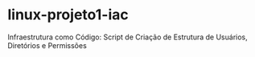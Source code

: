 # linux-projeto1-iac


Infraestrutura como Código: Script de Criação de Estrutura de Usuários, Diretórios e Permissões
